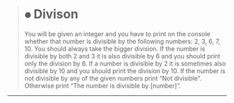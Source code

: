 > # 	⦁	Divison
>You will be given an integer and you
 have to print on the
 console whether that 
 number is divisible by the 
 following numbers: 2, 3, 6, 7, 10.
 You should always take the bigger division. 
 If the number is divisible by both 2 and 3
 it is also divisible by 6 and you should 
 print only the division by 6. If a number 
 is divisible by 2 it is sometimes also
 divisible by 10 and you should print the 
 division by 10. If the number is not 
 divisible by any of the given numbers 
 print “Not divisible”. Otherwise 
 print “The number is divisible by [number]”.

***
